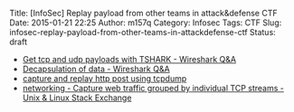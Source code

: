 Title: [InfoSec] Replay payload from other teams in attack&defense CTF
Date: 2015-01-21 22:25
Author: m157q
Category: Infosec
Tags: CTF
Slug: infosec-replay-payload-from-other-teams-in-attackdefense-ctf
Status: draft

- [Get tcp and udp payloads with TSHARK - Wireshark Q&A](https://ask.wireshark.org/questions/23827/get-tcp-and-udp-payloads-with-tshark)  
- [Decapsulation of data - Wireshark Q&A](https://ask.wireshark.org/questions/14078/decapsulation-of-data)  
- [capture and replay http post using tcpdump](http://rhelmer.org/blog/capture-and-replay-http-post-using-tcpdump)  
- [networking - Capture web traffic grouped by individual TCP streams - Unix & Linux Stack Exchange](http://unix.stackexchange.com/questions/139772/capture-web-traffic-grouped-by-individual-tcp-streams)  
